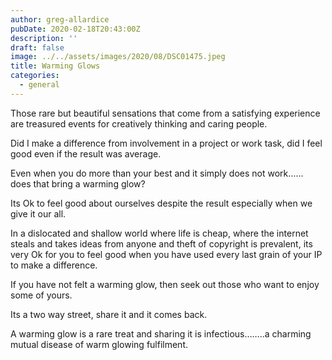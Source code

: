```yaml
---
author: greg-allardice
pubDate: 2020-02-18T20:43:00Z
description: ''
draft: false
image: ../../assets/images/2020/08/DSC01475.jpeg
title: Warming Glows
categories:
  - general
---
```


Those rare but beautiful sensations that come from a satisfying experience are treasured events for creatively thinking and caring people.

Did I make a difference from involvement in a project or work task, did I feel good even if the result was average.

Even when you do more than your best and it simply does not work…... does that bring a warming glow?

Its Ok to feel good about ourselves despite the result especially when we give it our all.

In a dislocated and shallow world where life is cheap, where the internet steals and takes ideas from anyone and theft of copyright is prevalent, its very Ok for you to feel good when you have used every last grain of your IP to make a difference.

If you have not felt a warming glow, then seek out those who want to enjoy some of yours.

Its a two way street, share it and it comes back.

A warming glow is a rare treat and sharing it is infectious……..a charming mutual disease of warm glowing fulfilment.
